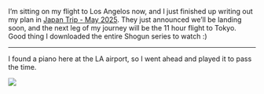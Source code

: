 
I’m sitting on my flight to Los Angelos now, and I just finished up writing out my plan in [Japan Trip - May 2025](Japan%20Trip%20-%20May%202025). They just announced we’ll be landing soon, and the next leg of my journey will be the 11 hour flight to Tokyo. Good thing I downloaded the entire Shogun series to watch :) 

---

I found a piano here at the LA airport, so I went ahead and played it to pass the time.


![](Images/IMG_9133.jpeg)

